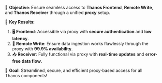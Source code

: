 🌟 **Objective**: Ensure seamless access to **Thanos Frontend**, **Remote Write**, and **Thanos Receiver** through a unified **proxy** setup.  

🎯 **Key Results**:  
1. 🖥️ **Frontend**: Accessible via proxy with **secure authentication** and **low latency**.  
2. 📡 **Remote Write**: Ensure data ingestion works flawlessly through the proxy with **99.9% availability**.  
3. 📥 **Receiver**: Fully functional via proxy with **real-time updates** and **error-free data flow**.  

🚀 **Goal**: Streamlined, secure, and efficient proxy-based access for all Thanos components!